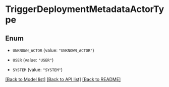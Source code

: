 # TriggerDeploymentMetadataActorType

## Enum


* `UNKNOWN_ACTOR` (value: `"UNKNOWN_ACTOR"`)

* `USER` (value: `"USER"`)

* `SYSTEM` (value: `"SYSTEM"`)


[[Back to Model list]](../README.md#documentation-for-models) [[Back to API list]](../README.md#documentation-for-api-endpoints) [[Back to README]](../README.md)


